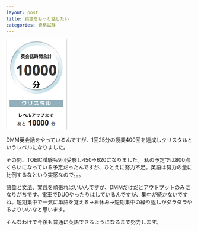 ```yaml
---
layout: post
title: 英語をもっと話したい
categories: 資格試験
---
```


![CI8OOnXVEAAEqOd](/assets/images/CI8OOnXVEAAEqOd.png)

DMM英会話をやっているんですが、1回25分の授業400回を達成しクリスタルというレベルになりました。

その間、TOEIC試験も9回受験し450→620になりました。
私の予定では800点くらいになっている予定だったんですが、ひとえに努力不足。英語は努力の量に比例するなという実感なので。。。

語彙と文法、実践を頑張ればいいんですが、DMMだけだとアウトプットのみになりがちです。電車でDUOやったりはしているんですが、集中が続かないですね。短期集中で一気に単語を覚える→お休み→短期集中の繰り返しがダラダラやるよりいいなと思います。

そんなわけで今後も普通に英語できるようになるまで努力します。

